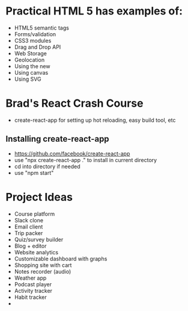 # Practical HTML 5 has examples of:

- HTML5 semantic tags
- Forms/validation
- CSS3 modules
- Drag and Drop API
- Web Storage
- Geolocation
- Using the new <audio> and <video> elements
- Using canvas
- Using SVG

# Brad's React Crash Course

- create-react-app for setting up hot reloading, easy build tool, etc

## Installing create-react-app

- https://github.com/facebook/create-react-app
- use "npx create-react-app ." to install in current directory
- cd into directory if needed
- use "npm start"

# Project Ideas

- Course platform
- Slack clone
- Email client
- Trip packer
- Quiz/survey builder
- Blog + editor
- Website analytics
- Customizable dashboard with graphs
- Shopping site with cart
- Notes recorder (audio)
- Weather app
- Podcast player
- Activity tracker
- Habit tracker
- 
